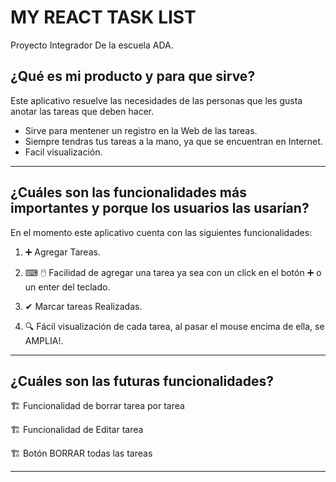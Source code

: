 # MY REACT TASK LIST

Proyecto Integrador De la escuela ADA.

## ¿Qué es mi producto y para que sirve?
Este aplicativo resuelve las necesidades de las personas que les gusta anotar las tareas que deben hacer. 

- Sirve para mentener un registro en la Web de las tareas.
- Siempre tendras tus tareas a la mano, ya que se encuentran en Internet.
- Facil visualización.


--- 


## ¿Cuáles son las funcionalidades más importantes y porque los usuarios las usarían?

En el momento este aplicativo cuenta con las siguientes funcionalidades:



1. ➕       Agregar Tareas.


2. ⌨ 🖱️    Facilidad de agregar una tarea ya sea con un click en el botón ➕ o un enter del teclado.


3. ✔        Marcar tareas Realizadas. 


4. 🔍       Fácil visualización de cada tarea, al pasar el mouse encima de ella, se AMPLIA!.

--- 



## ¿Cuáles son las futuras funcionalidades?



🏗️ Funcionalidad de borrar tarea por tarea

🏗️ Funcionalidad de Editar tarea

🏗️ Botón BORRAR todas las tareas


---